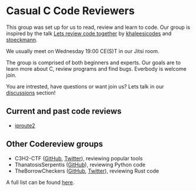 # Casual C Code Reviewers

This group was set up for us to read, review and learn to code. Our group is inspired by the talk [Lets review code together](https://media.ccc.de/v/rc3-2021-cwtv-228-lets-review-code-toget) by [khaleesicodes](https://github.com/khaleesicodes) and [stoeckmann](https://github.com/stoeckmann).

We usually meet on Wednesday 19:00 CE(S)T in our Jitsi room.

The group is comprised of both beginners and experts. Our goals are to learn more about C, review programs and find bugs. Everbody is welcome join.

You are intrested, have questions or want join us? Lets talk in our [discussions](https://github.com/CasualCCodeReviewers/about/discussions) section!

## Current and past code reviews
- [iproute2](https://github.com/shemminger/iproute2)

## Other Codereview groups

- C3H2-CTF ([GitHub](https://github.com/c3h2-ctf/),
  [Twitter](https://twitter.com/c3h2_ctf)), reviewing popular tools
- ThanatosisSerpentis ([GitHub](https://github.com/ThanatosisSerpentis)),
  reviewing Python code
- TheBorrowCheckers ([GitHub](https://github.com/TheBorrowCheckers/about),
  [Twitter](https://twitter.com/sagi_schwarz)), reviewing Rust code

A full list can be found [here](https://github.com/stoeckmann/letsreview/blob/main/README.md#known-groups).
